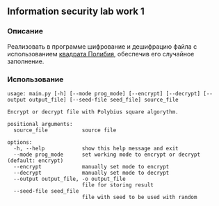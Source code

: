 ## Information security lab work 1

### Описание

Реализовать в программе шифрование и дешифрацию файла с использованием [квадрата Полибия](https://en.wikipedia.org/wiki/Polybius_square), обеспечив его случайное заполнение.

### Использование

```text
usage: main.py [-h] [--mode prog_mode] [--encrypt] [--decrypt] [--output output_file] [--seed-file seed_file] source_file

Encrypt or decrypt file with Polybius square algorythm.

positional arguments:
  source_file           source file

options:
  -h, --help            show this help message and exit
  --mode prog_mode      set working mode to encrypt or decrypt (default: encrypt)
  --encrypt             manually set mode to encrypt
  --decrypt             manually set mode to decrypt
  --output output_file, -o output_file
                        file for storing result
  --seed-file seed_file
                        file with seed to be used with random
```
